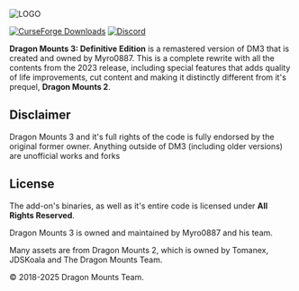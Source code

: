 ![LOGO](https://media.forgecdn.net/attachments/1290/838/logodm3.png)

[![CurseForge Downloads](https://img.shields.io/curseforge/dt/1328825?logo=Curseforge&label=CurseForge&labelColor=Gray)](https://www.curseforge.com/minecraft-bedrock/addons/dragon-mounts-v1-3-25)
[![Discord](https://img.shields.io/discord/1293105990476103720?logo=Discord&logoColor=white&label=Discord&labelColor=%235865F2)](https://discord.gg/Ewm8aTTJ3K)

**Dragon Mounts 3: Definitive Edition** is a remastered version of DM3 that is created and owned by Myro0887. This is a complete rewrite with all the contents from the 2023 release, including special features that adds quality of life improvements, cut content and making it distinctly different from it's prequel, **Dragon Mounts 2**.

## Disclaimer
Dragon Mounts 3 and it's full rights of the code is fully endorsed by the original former owner. Anything outside of DM3 (including older versions) are unofficial works and forks

## License
The add-on's binaries, as well as it's entire code is licensed under **All Rights Reserved**.

Dragon Mounts 3 is owned and maintained by Myro0887 and his team.

Many assets are from Dragon Mounts 2, which is owned by Tomanex, JDSKoala and The Dragon Mounts Team.

© 2018-2025 Dragon Mounts Team.
